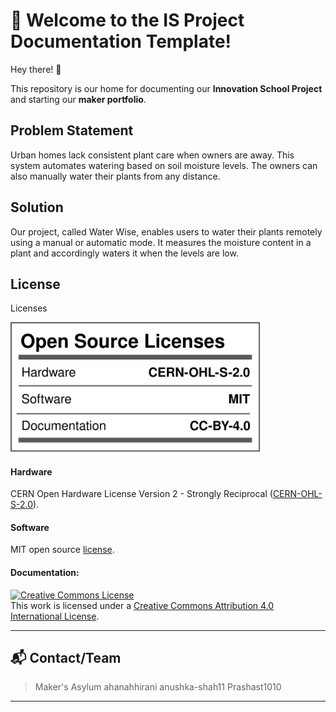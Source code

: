 # 📘 Welcome to the IS Project Documentation Template!

Hey there! 👋

This repository is our home for documenting our **Innovation School Project** and starting our **maker portfolio**. 

## Problem Statement
Urban homes lack consistent plant care when owners are away. This system automates watering based on soil moisture levels. The owners can also manually water their plants from any distance.

## Solution
Our project, called Water Wise, enables users to water their plants remotely using a manual or automatic mode. It measures the moisture content in a plant and accordingly waters it when the levels are low.

## License

Licenses

<a href="LICENSE.md"><img src="Media/Images/Licenses_facts.svg" width="400" alt="Open Source Licenses Facts"/></a>

#### Hardware
CERN Open Hardware License Version 2 - Strongly Reciprocal ([CERN-OHL-S-2.0](https://spdx.org/licenses/CERN-OHL-S-2.0.html)).

#### Software
MIT open source [license](http://opensource.org/licenses/MIT).

#### Documentation:
<a rel="license" href="http://creativecommons.org/licenses/by/4.0/"><img alt="Creative Commons License" style="border-width:0" src="https://i.creativecommons.org/l/by/4.0/88x31.png" /></a><br />This work is licensed under a <a rel="license" href="http://creativecommons.org/licenses/by/4.0/">Creative Commons Attribution 4.0 International License</a>.

---

## 📬 Contact/Team

> Maker's Asylum
> ahanahhirani
> anushka-shah11
> Prashast1010

---
